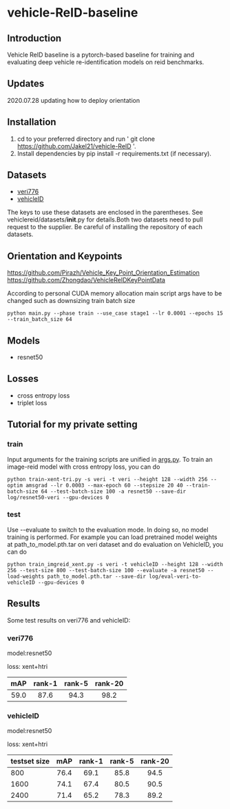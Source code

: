 # vehicle-ReID-baseline
## Introduction
Vehicle ReID baseline is a pytorch-based baseline for training and evaluating deep vehicle re-identification models on reid benchmarks.
## Updates
2020.07.28 updating how to deploy orientation

## Installation
1. cd to your preferred directory and run ' git clone https://github.com/Jakel21/vehicle-ReID '.
2. Install dependencies by pip install -r requirements.txt (if necessary).
## Datasets
+ [veri776](https://github.com/VehicleReId/VeRidataset)
+ [vehicleID](https://pkuml.org/resources/pku-vehicleid.html)

The keys to use these datasets are enclosed in the parentheses. See vehiclereid/datasets/__init__.py for details.Both two datasets need to pull request to the supplier.
Be careful of installing the repository of each datasets.

## Orientation and Keypoints
https://github.com/Pirazh/Vehicle_Key_Point_Orientation_Estimation
https://github.com/Zhongdao/VehicleReIDKeyPointData

According to personal CUDA memory allocation main script args have to be changed such as downsizing train batch size
```
python main.py --phase train --use_case stage1 --lr 0.0001 --epochs 15 --train_batch_size 64
```

## Models
+ resnet50
## Losses
+ cross entropy loss
+ triplet loss

## Tutorial for my private setting
### train
Input arguments for the training scripts are unified in [args.py](./args.py).
To train an image-reid model with cross entropy loss, you can do
```
python train-xent-tri.py -s veri -t veri --height 128 --width 256 --optim amsgrad --lr 0.0003 --max-epoch 60 --stepsize 20 40 --train-batch-size 64 --test-batch-size 100 -a resnet50 --save-dir log/resnet50-veri --gpu-devices 0
```
### test
Use --evaluate to switch to the evaluation mode. In doing so, no model training is performed.
For example you can load pretrained model weights at path_to_model.pth.tar on veri dataset and do evaluation on VehicleID, you can do
```
python train_imgreid_xent.py -s veri -t vehicleID --height 128 --width 256 --test-size 800 --test-batch-size 100 --evaluate -a resnet50 --load-weights path_to_model.pth.tar --save-dir log/eval-veri-to-vehicleID --gpu-devices 0 
```

## Results
Some test results on veri776 and vehicleID:

### veri776
model:resnet50 

loss: xent+htri

| mAP | rank-1 | rank-5 | rank-20 |
|:---:| :----: | :----: | :-----: |
|59.0|87.6|94.3|98.2|

### vehicleID
model:resnet50 

loss: xent+htri

| testset size | mAP | rank-1 | rank-5 | rank-20 |
| :----------- |:---:| :----: | :----: | :-----: |
|800|76.4|69.1|85.8|94.5|
|1600|74.1|67.4|80.5|90.5|
|2400|71.4|65.2|78.3|89.2|

